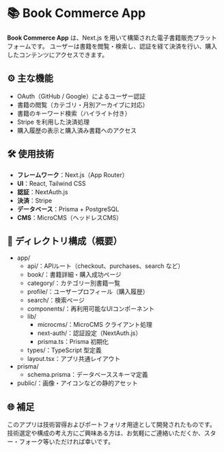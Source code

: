 # 📚 Book Commerce App

**Book Commerce App** は、Next.js を用いて構築された電子書籍販売プラットフォームです。
ユーザーは書籍を閲覧・検索し、認証を経て決済を行い、購入したコンテンツにアクセスできます。


## ⚙️ 主な機能

- OAuth（GitHub / Google）によるユーザー認証
- 書籍の閲覧（カテゴリ・月別アーカイブに対応）
- 書籍のキーワード検索（ハイライト付き）
- Stripe を利用した決済処理
- 購入履歴の表示と購入済み書籍へのアクセス


## 🛠️ 使用技術

- **フレームワーク**：Next.js（App Router）
- **UI**：React, Tailwind CSS
- **認証**：NextAuth.js
- **決済**：Stripe
- **データベース**：Prisma + PostgreSQL
- **CMS**：MicroCMS（ヘッドレスCMS）


## 📁 ディレクトリ構成（概要）

- app/
   - api/：APIルート（checkout、purchases、search など）
   - book/：書籍詳細・購入成功ページ
   - category/：カテゴリー別書籍一覧
   - profile/：ユーザープロフィール（購入履歴）
   - search/：検索ページ
   - components/：再利用可能なUIコンポーネント
   - lib/
      - microcms/：MicroCMS クライアント処理
      - next-auth/：認証設定（NextAuth.js）
      - prisma.ts：Prisma 初期化
   - types/：TypeScript 型定義
   - layout.tsx：アプリ共通レイアウト
- prisma/
   - schema.prisma：データベーススキーマ定義
- public/：画像・アイコンなどの静的アセット

## 🌐 補足

このアプリは技術習得およびポートフォリオ用途として開発されたものです。
技術選定や構成の考え方にご興味ある方は、お気軽にご連絡いただくか、スター・フォーク等いただければ幸いです。